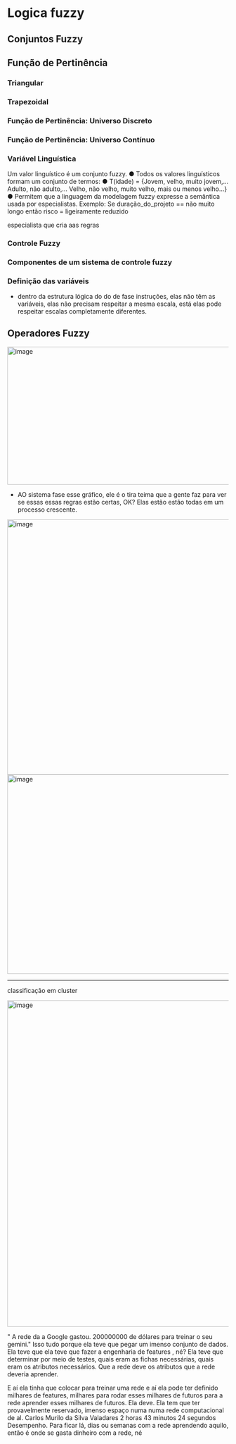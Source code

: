 # Logica fuzzy



## Conjuntos Fuzzy



## Função de Pertinência

### Triangular

### Trapezoidal

### Função de Pertinência: Universo Discreto

### Função de Pertinência: Universo Contínuo

### Variável Linguística

Um valor linguístico é um conjunto fuzzy.
● Todos os valores linguísticos formam um conjunto de termos:
● T(idade) = {Jovem, velho, muito jovem,...
Adulto, não adulto,...
Velho, não velho, muito velho, mais ou menos velho...}
● Permitem que a linguagem da modelagem fuzzy expresse a
semântica usada por especialistas. Exemplo:
Se duração_do_projeto == não muito longo então
risco = ligeiramente reduzido

especialista que cria aas regras


### Controle Fuzzy

### Componentes de um sistema de controle fuzzy

### Definição das variáveis

- dentro da estrutura lógica do do de fase instruções, elas não têm as variáveis, elas não precisam respeitar a mesma escala, está elas pode respeitar escalas completamente diferentes.

## Operadores Fuzzy

<img width="1186" height="313" alt="image" src="https://github.com/user-attachments/assets/3c57be61-c816-4b9d-9193-8076498926d5" />


- AO sistema fase esse gráfico, ele é o tira teima que a gente faz para ver se essas essas regras estão certas, OK? Elas estão estão todas em um processo crescente.


<img width="1118" height="579" alt="image" src="https://github.com/user-attachments/assets/50dee26c-c98a-448e-811b-60802dc6d14f" />

<img width="1102" height="453" alt="image" src="https://github.com/user-attachments/assets/18678b20-2c1f-4406-a410-0a3f2133e3ef" />



-----------------------


classificação em cluster 

<img width="1101" height="741" alt="image" src="https://github.com/user-attachments/assets/19c80c0f-b8ac-4c2c-8dfe-53bada754930" />

" A rede da a Google gastou. 200000000 de dólares para treinar o seu gemini."
Isso tudo porque ela teve que pegar um imenso conjunto de dados. 
Ela teve que ela teve que fazer a engenharia de features , né? Ela teve que determinar por meio de testes, quais eram as fichas necessárias, quais eram os atributos necessários.
Que a rede deve os atributos que a rede deveria aprender.


E aí ela tinha que colocar para treinar uma rede e aí ela pode ter definido milhares de features, milhares para rodar esses milhares de futuros para a rede aprender esses milhares de futuros. Ela deve. Ela tem que ter provavelmente reservado, imenso espaço numa numa rede computacional de al.
Carlos Murilo da Silva Valadares 2 horas 43 minutos 24 segundos
Desempenho.
Para ficar lá, dias ou semanas com a rede aprendendo aquilo, então é onde se gasta dinheiro com a rede, né
